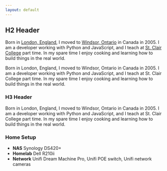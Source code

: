 ```yaml
---
layout: default
---
```


## H2 Header

<p class="lead">Born in <a href="#">London, England</a>, I moved to <a href="#">Windsor, Ontario</a> in Canada in 2005. I am a developer working with Python and JavaScript, and I teach at <a href="#">St. Clair College</a> part time. In my spare time I enjoy cooking and learning how to build things in the real world.</p>

Born in London, England, I moved to Windsor, Ontario in Canada in 2005. I am a developer working with Python and JavaScript, and I teach at St. Clair College part time. In my spare time I enjoy cooking and learning how to build things in the real world.

### H3 Header

Born in London, England, I moved to Windsor, Ontario in Canada in 2005. I am a developer working with Python and JavaScript, and I teach at St. Clair College part time. In my spare time I enjoy cooking and learning how to build things in the real world.

### Home Setup

- **NAS** Synology DS420+
- **Homelab** Dell R210ii
- **Network** Unifi Dream Machine Pro, Unifi POE switch, Unifi network cameras